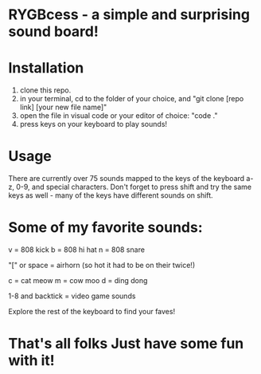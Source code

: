 # RYGBcess - a simple and surprising sound board!

# Installation 

1) clone this repo. 
2) in your terminal, cd to the folder of your choice, and "git clone [repo link] [your new file name]"
3) open the file in visual code or your editor of choice: "code ."
4) press keys on your keyboard to play sounds! 

# Usage

There are currently over 75 sounds mapped to the keys of the keyboard a-z, 0-9, and special characters. Don't forget to press shift and try the same keys as well - many of the keys have different sounds on shift.

# Some of my favorite sounds:
  v = 808 kick
  b = 808 hi hat
  n = 808 snare
  
  "[" or space = airhorn (so hot it had to be on their twice!)
  
  c = cat meow
  m = cow moo
  d = ding dong
  
  1-8 and backtick = video game sounds
  
  Explore the rest of the keyboard to find your faves! 
  

# That's all folks Just have some fun with it! 
